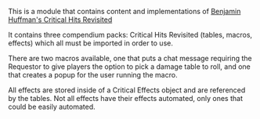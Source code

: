 This is a module that contains content and implementations of [Benjamin Huffman's Critical Hits Revisited](https://sterlingvermin.wordpress.com/wp-content/uploads/2016/09/critical-hits-revisited.pdf)

It contains three compendium packs: Critical Hits Revisited (tables, macros, effects) which all must be imported in order to use.

There are two macros available, one that puts a chat message requiring the Requestor to give players the option to pick a damage table to roll, and one that creates a popup for the user running the macro.

All effects are stored inside of a Critical Effects object and are referenced by the tables. Not all effects have their effects automated, only ones that could be easily automated.

